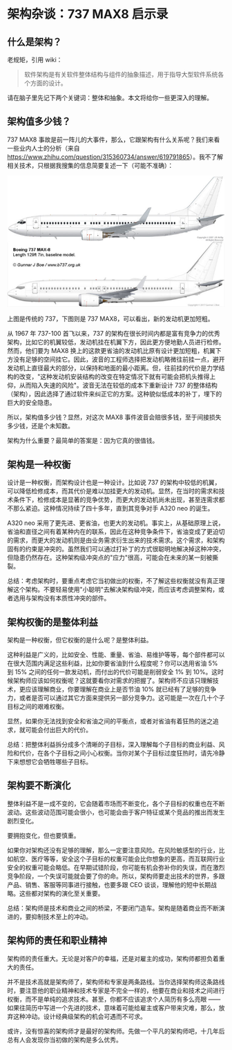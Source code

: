 # 架构杂谈：737 MAX8 启示录

## 什么是架构？

老规矩，引用 wiki：

> 软件架构是有关软件整体结构与组件的抽象描述，用于指导大型软件系统各个方面的设计。

请在脑子里先记下两个关键词：整体和抽象。本文将给你一些更深入的理解。

## 架构值多少钱？

737 MAX8 事故是前一阵儿的大事件，那么，它跟架构有什么关系呢？我们来看一些业内人士的分析（来自 <https://www.zhihu.com/question/315360734/answer/619791865>）。我不了解相关技术，只根据我搜集的信息简要复述一下（可能不准确）：

![](.架构杂谈_images/737max8.png)

上图是传统的 737，下图则是 737 MAX8，可以看出，新的发动机更加短粗。

从 1967 年 737-100 首飞以来，737 的架构在很长时间内都是富有竞争力的优秀架构，比如它的机翼较低，发动机挂在机翼下方，因此更方便地勤人员进行检修。
然而，他们要为 MAX8 换上的这款更省油的发动机比原有设计更加短粗，机翼下方没有足够的空间挂它。因此，波音的工程师选择把发动机略微往前挂一点，避开发动机上直径最大的部分，以保持和地面的最小距离。但，往前挂的代价是力学结构的改变，"这种发动机安装结构的改变在特定情况下就有可能会把机头推得上仰，从而陷入失速的风险"。波音无法在较低的成本下重新设计 737 的整体结构（架构），因此选择了通过软件来纠正它的方案。这种貌似低成本的补丁，埋下的巨大的安全隐患。

所以，架构值多少钱？显然，对这次 MAX8 事件波音会赔很多钱，至于间接损失多少钱，还是个未知数。

架构为什么重要？最简单的答案是：因为它真的很值钱。

## 架构是一种权衡

设计是一种权衡，而架构设计也是一种设计。比如说 737 的架构中较低的机翼，可以降低检修成本，而其代价是难以加挂更大的发动机。显然，在当时的需求和技术条件下，检修成本是显著的竞争优势，而更大的发动机尚未出现，甚至连需求都不那么紧迫。这种情况持续了四十多年，直到其竞争对手 A320 neo 的诞生。

A320 neo 采用了更先进、更省油，也更大的发动机。事实上，从基础原理上说，省油和直径之间有着某种内在的联系，因此在这种竞争条件下，省油变成了更迫切的需求，而更大的发动机则是由业务需求衍生出来的技术需求。这个需求，和架构固有的约束是冲突的。虽然我们可以通过打补丁的方式很聪明地解决掉这种冲突，但隐患仍然存在。这种架构级冲突点的"应力"很高，可能会在未来的某一刻被撕裂。

总结：考虑架构时，要重点考虑它当初做出的权衡，不了解这些权衡就没有真正理解这个架构。不要轻易使用"小聪明"去解决架构级冲突，而应该考虑调整架构，或者选用与架构没有本质性冲突的部件。

## 架构权衡的是整体利益

架构是一种权衡，但它权衡的是什么呢？是整体利益。

这种利益是广义的，比如安全、性能、重量、省油、易维护等等，每个部件都可以在很大范围内满足这些利益，比如你要省油到什么程度呢？你可以选用省油 5% 到 15% 之间的任何一款发动机，而付出的代价可能是削弱安全 1% 到 10%。这时候架构师应该如何权衡呢？这就要看你对需求的把握了。架构师不应该只理解技术，更应该理解商业，你要理解在商业上是否节油 10% 就已经有了足够的竞争力，或者是否可以通过其它方面来提供另一部分竞争力。这可能是一次在几十个子目标之间的艰难权衡。

显然，如果你无法找到安全和省油之间的平衡点，或者对省油有着狂热的迷之追求，就可能会付出巨大的代价。

总结：把整体利益拆分成多个清晰的子目标，深入理解每个子目标的商业利益、风险和代价，在各个子目标之间小心权衡。当你对某个子目标过度狂热时，请先冷静下来想想它会牺牲哪些子目标。

## 架构要不断演化

整体利益不是一成不变的，它会随着市场而不断变化，各个子目标的权重也在不断波动。这些波动范围可能会很小，也可能会由于客户特征或某个竞品的推出而发生剧烈变化。

要拥抱变化，但也要慎重。

如果你对架构还没有足够的理解，那么一定要注意风险。在风险敏感型的行业，比如航空、医疗等等，安全这个子目标的权重可能会比你想象的更高，而互联网行业安全的权重可能会略低。在早期试错阶段，你可能有机会弥补你的失误，而在激烈竞争阶段，一个失误可能就会要了你的命。所以，架构师要走出技术的世界，多跟产品、销售、客服等同事进行接触，也要多跟 CEO 谈谈，理解他的短中长期战略。这些都对架构的演化至关重要。

总结：架构师是技术和商业之间的桥梁，不要闭门造车。架构是随着商业而不断演进的，要抑制技术至上的冲动。

## 架构师的责任和职业精神

架构师的责任重大。无论是对客户的幸福，还是对雇主的成功，架构师都担负着重大的责任。

并不是技术高就是架构师了，架构师和专家是两条路线。当你选择架构师这条路线时，要注意他的职业精神和技术专家是不完全一样的，他要在商业和技术之间进行权衡，而不是单纯的追求技术。甚至，你都不应该追求个人简历有多么亮眼 —— 如果往简历中写进一个先进的技术，意味着可能给雇主或客户带来灾难，那么，放弃这种冲动。设计经典级架构的机会可遇而不可求。

或许，没有惊喜的架构师才是最好的架构师。先做一个平凡的架构师吧，十几年后总有人会发现你当初做的架构是多么优秀。
